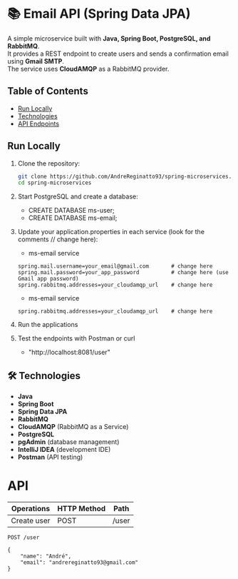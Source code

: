 # 📚 Email API (Spring Data JPA)

A simple microservice built with **Java, Spring Boot, PostgreSQL, and RabbitMQ**.  
It provides a REST endpoint to create users and sends a confirmation email using **Gmail SMTP**.  
The service uses **CloudAMQP** as a RabbitMQ provider.

## Table of Contents
- [Run Locally](#-run-locally)
- [Technologies](#-Technologies)
- [API Endpoints](#api)

## Run Locally
1. Clone the repository:
   ```bash
   git clone https://github.com/AndreReginatto93/spring-microservices.git
   cd spring-microservices
2. Start PostgreSQL and create a database:
   * CREATE DATABASE ms-user;
   * CREATE DATABASE ms-email;
3. Update your application.properties in each service (look for the comments // change here):
    * ms-email service
   
   ```
   spring.mail.username=your_email@gmail.com       # change here
   spring.mail.password=your_app_password          # change here (use Gmail app password)
   spring.rabbitmq.addresses=your_cloudamqp_url    # change here
    ``` 
   * ms-email service
   ```
   spring.rabbitmq.addresses=your_cloudamqp_url    # change here
    ```

4. Run the applications
5. Test the endpoints with Postman or curl
   * "http://localhost:8081/user"

## 🛠 Technologies

- **Java**
- **Spring Boot**
- **Spring Data JPA**
- **RabbitMQ**
- **CloudAMQP** (RabbitMQ as a Service)
- **PostgreSQL**
- **pgAdmin** (database management)
- **IntelliJ IDEA** (development IDE)
- **Postman** (API testing)



# API
| Operations       | HTTP Method | Path                  |
|------------------|-------------|-----------------------|
| Create user      | POST        | /user                 |

```http
POST /user

{
    "name": "André",
    "email": "andrereginatto93@gmail.com"
}
```
